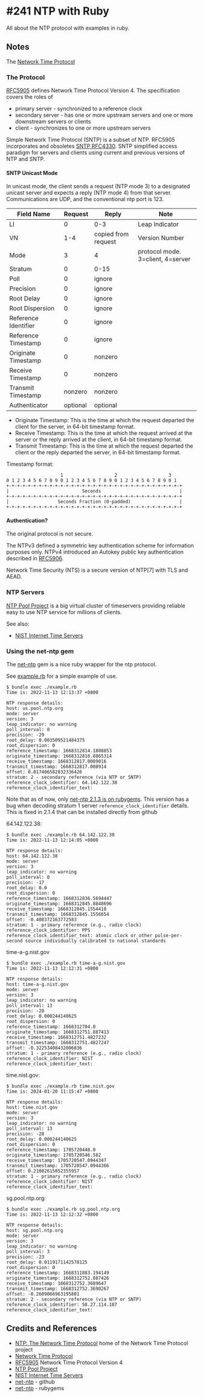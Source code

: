 # #241 NTP with Ruby

All about the NTP protocol with examples in ruby.

## Notes

The [Network Time Protocol](https://en.wikipedia.org/wiki/Network_Time_Protocol)

### The Protocol

[RFC5905](https://www.rfc-editor.org/rfc/rfc5905) defines Network Time Protocol Version 4.
The specification covers the roles of

* primary server - synchronized to a reference clock
* secondary server - has one or more upstream servers and one or more downstream servers or clients
* client - synchronizes to one or more upstream servers

Simple Network Time Protocol (SNTP) is a subset of NTP.
RFC5905 incorporates and obsoletes [SNTP RFC4330](https://www.rfc-editor.org/rfc/rfc4330).
SNTP simplified access paradigm for servers and clients using current and previous versions of NTP and SNTP.

#### SNTP Unicast Mode

In unicast mode, the client sends a request (NTP mode 3) to a
designated unicast server and expects a reply (NTP mode 4) from that server.
Communications are UDP, and the conventional ntp port is 123.

|Field Name           |  Request    | Reply                | Note |
|---------------------|-------------|----------------------|------|
|LI                   |  0          | 0-3                  | Leap Indicator
|VN                   |  1-4        | copied from  request | Version Number
|Mode                 |  3          | 4                    | protocol mode. 3=client, 4=server |
|Stratum              |  0          | 0-15                 | |
|Poll                 |  0          | ignore               | |
|Precision            |  0          | ignore               | |
|Root Delay           |  0          | ignore               | |
|Root Dispersion      |  0          | ignore               | |
|Reference Identifier |  0          | ignore               | |
|Reference Timestamp  |  0          | ignore               | |
|Originate Timestamp  |  0          | nonzero              | |
|Receive Timestamp    |  0          | nonzero              | |
|Transmit Timestamp   |  nonzero    | nonzero              | |
|Authenticator        |  optional   | optional             | |

* Originate Timestamp: This is the time at which the request departed the client for the server, in 64-bit timestamp format.
* Receive Timestamp: This is the time at which the request arrived at the server or the reply arrived at the client, in 64-bit timestamp format.
* Transmit Timestamp: This is the time at which the request departed the client or the reply departed the server, in 64-bit timestamp format.

Timestamp format:

                        1                   2                   3
    0 1 2 3 4 5 6 7 8 9 0 1 2 3 4 5 6 7 8 9 0 1 2 3 4 5 6 7 8 9 0 1
    +-+-+-+-+-+-+-+-+-+-+-+-+-+-+-+-+-+-+-+-+-+-+-+-+-+-+-+-+-+-+-+-+
    |                           Seconds                             |
    +-+-+-+-+-+-+-+-+-+-+-+-+-+-+-+-+-+-+-+-+-+-+-+-+-+-+-+-+-+-+-+-+
    |                  Seconds Fraction (0-padded)                  |
    +-+-+-+-+-+-+-+-+-+-+-+-+-+-+-+-+-+-+-+-+-+-+-+-+-+-+-+-+-+-+-+-+

#### Authentication?

The original protocol is not secure.

The NTPv3 defined a symmetric key authentication scheme for information purposes only.
NTPv4 introduced an Autokey public key authentication described in [RFC5906](https://www.rfc-editor.org/rfc/rfc5906).

Network Time Security (NTS) is a secure version of NTP[7] with TLS and AEAD.

### NTP Servers

[NTP Pool Project](https://www.ntppool.org/en/)
is a big virtual cluster of timeservers providing reliable easy to use NTP service for millions of clients.

See also:

* [NIST Internet Time Servers](https://tf.nist.gov/tf-cgi/servers.cgi)

### Using the net-ntp gem

The [net-ntp](https://github.com/zencoder/net-ntp) gem is a nice ruby wrapper for the ntp protocol.

See [example.rb](./example.rb) for a simple example of use.

    $ bundle exec ./example.rb
    Time is: 2022-11-13 12:13:37 +0800

    NTP response details:
    host: us.pool.ntp.org
    mode: server
    version: 3
    leap_indicator: no warning
    poll_interval: 0
    precision: -29
    root_delay: 0.003509521484375
    root_dispersion: 0
    reference_timestamp: 1668312814.1808853
    originate_timestamp: 1668312816.8865314
    receive_timestamp: 1668312817.0089016
    transmit_timestamp: 1668312817.008914
    offset: 0.017406582832336426
    stratum: 2 - secondary reference (via NTP or SNTP)
    reference_clock_identifier: 64.142.122.38
    reference_clock_identifier_text:

Note that as of now, only [net-ntp 2.1.3 is on rubygems](https://rubygems.org/gems/net-ntp).
This version has a bug when decoding stratum 1 server `reference_clock_identifier` details.
This is fixed in 2.1.4 that can be installed directly from github

64.142.122.38:

    $ bundle exec ./example.rb 64.142.122.38
    Time is: 2022-11-13 12:14:05 +0800

    NTP response details:
    host: 64.142.122.38
    mode: server
    version: 3
    leap_indicator: no warning
    poll_interval: 0
    precision: -17
    root_delay: 0.0
    root_dispersion: 0
    reference_timestamp: 1668312836.5694447
    originate_timestamp: 1668312845.8848696
    receive_timestamp: 1668312845.1554418
    transmit_timestamp: 1668312845.1556654
    offset: -0.408372163772583
    stratum: 1 - primary reference (e.g., radio clock)
    reference_clock_identifier: PPS
    reference_clock_identifier_text: atomic clock or other pulse-per-second source individually calibrated to national standards

time-a-g.nist.gov

    $ bundle exec ./example.rb time-a-g.nist.gov
    Time is: 2022-11-13 12:12:31 +0800

    NTP response details:
    host: time-a-g.nist.gov
    mode: server
    version: 3
    leap_indicator: no warning
    poll_interval: 13
    precision: -28
    root_delay: 0.000244140625
    root_dispersion: 0
    reference_timestamp: 1668312704.0
    originate_timestamp: 1668312751.887413
    receive_timestamp: 1668312751.4827232
    transmit_timestamp: 1668312751.4827247
    offset: -0.32253408432006836
    stratum: 1 - primary reference (e.g., radio clock)
    reference_clock_identifier: NIST
    reference_clock_identifier_text:

time.nist.gov:

    $ bundle exec ./example.rb time.nist.gov
    Time is: 2024-01-20 11:15:47 +0800

    NTP response details:
    host: time.nist.gov
    mode: server
    version: 3
    leap_indicator: no warning
    poll_interval: 13
    precision: -28
    root_delay: 0.000244140625
    root_dispersion: 0
    reference_timestamp: 1705720448.0
    originate_timestamp: 1705720546.582
    receive_timestamp: 1705720547.0944347
    transmit_timestamp: 1705720547.0944366
    offset: 0.21082615852355957
    stratum: 1 - primary reference (e.g., radio clock)
    reference_clock_identifier: NIST
    reference_clock_identifier_text:

sg.pool.ntp.org:

    $ bundle exec ./example.rb sg.pool.ntp.org
    Time is: 2022-11-13 12:12:32 +0800

    NTP response details:
    host: sg.pool.ntp.org
    mode: server
    version: 3
    leap_indicator: no warning
    poll_interval: 3
    precision: -23
    root_delay: 0.0119171142578125
    root_dispersion: 0
    reference_timestamp: 1668311883.194149
    originate_timestamp: 1668312752.887426
    receive_timestamp: 1668312752.3689647
    transmit_timestamp: 1668312752.3690267
    offset: -0.2609066963195801
    stratum: 2 - secondary reference (via NTP or SNTP)
    reference_clock_identifier: 58.27.114.187
    reference_clock_identifier_text:

## Credits and References

* [NTP: The Network Time Protocol](https://www.ntp.org/) home of the Network Time Protocol project
* [Network Time Protocol](https://en.wikipedia.org/wiki/Network_Time_Protocol)
* [RFC5905](https://www.rfc-editor.org/rfc/rfc5905) Network Time Protocol Version 4
* [NTP Pool Project](https://www.ntppool.org/en/)
* [NIST Internet Time Servers](https://tf.nist.gov/tf-cgi/servers.cgi)
* [net-ntp](https://github.com/zencoder/net-ntp) - github
* [net-ntp](https://rubygems.org/gems/net-ntp) - rubygems
